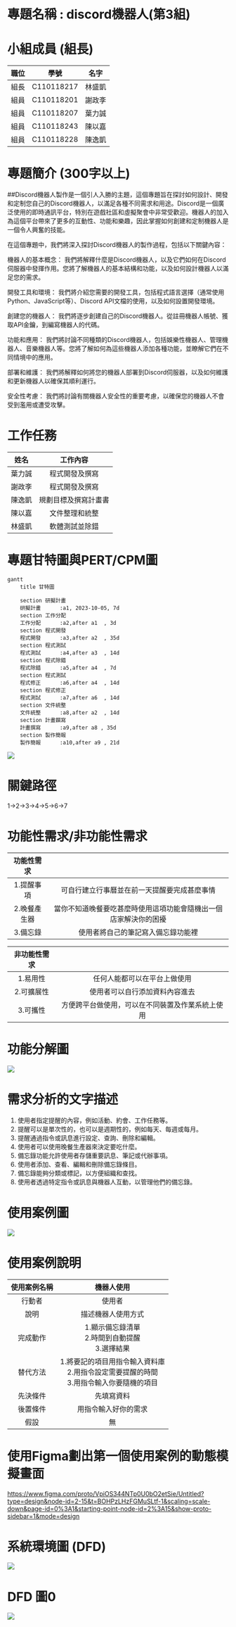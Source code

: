 # 專題名稱 : discord機器人(第3組)
# 小組成員 (組長)
|職位|學號|名字|
|:--:|:--:|:--:|
|組長|C110118217|林盛凱|
|組員|C110118201|謝政斈|
|組員|C110118207|葉力誠|
|組員|C110118243|陳以嘉|
|組員|C110118228|陳逸凱|


# 專題簡介 (300字以上)
##Discord機器人製作是一個引人入勝的主題，這個專題旨在探討如何設計、開發和定制您自己的Discord機器人，以滿足各種不同需求和用途。Discord是一個廣泛使用的即時通訊平台，特別在遊戲社區和虛擬聚會中非常受歡迎。機器人的加入為這個平台帶來了更多的互動性、功能和樂趣，因此掌握如何創建和定制機器人是一個令人興奮的技能。

在這個專題中，我們將深入探討Discord機器人的製作過程，包括以下關鍵內容：

機器人的基本概念： 我們將解釋什麼是Discord機器人，以及它們如何在Discord伺服器中發揮作用。您將了解機器人的基本結構和功能，以及如何設計機器人以滿足您的需求。

開發工具和環境： 我們將介紹您需要的開發工具，包括程式語言選擇（通常使用Python、JavaScript等）、Discord API文檔的使用，以及如何設置開發環境。

創建您的機器人： 我們將逐步創建自己的Discord機器人。從註冊機器人帳號、獲取API金鑰，到編寫機器人的代碼。

功能和應用： 我們將討論不同種類的Discord機器人，包括娛樂性機器人、管理機器人、音樂機器人等。您將了解如何為這些機器人添加各種功能，並瞭解它們在不同情境中的應用。

部署和維護： 我們將解釋如何將您的機器人部署到Discord伺服器，以及如何維護和更新機器人以確保其順利運行。

安全性考慮： 我們將討論有關機器人安全性的重要考慮，以確保您的機器人不會受到濫用或遭受攻擊。


# 工作任務

| 姓名 | 工作內容 |
| :-: | :-: |
| 葉力誠 | 程式開發及撰寫 |
| 謝政斈 | 程式開發及撰寫 |
| 陳逸凱 | 規劃目標及撰寫計畫書 |
| 陳以嘉 | 文件整理和統整 |
| 林盛凱 | 軟體測試並除錯 |

# 專題甘特圖與PERT/CPM圖
```mermaid
gantt
    title 甘特圖

    section 研擬計畫
    研擬計畫      :a1, 2023-10-05, 7d
    section 工作分配
    工作分配      :a2,after a1  , 3d
    section 程式開發
    程式開發      :a3,after a2  , 35d
    section 程式測試
    程式測試      :a4,after a3  , 14d
    section 程式除錯
    程式除錯      :a5,after a4  , 7d
    section 程式測試
    程式修正      :a6,after a4  , 14d
    section 程式修正
    程式測試      :a7,after a6  , 14d
    section 文件統整
    文件統整      :a8,after a2  , 14d
    section 計畫饌寫
    計畫撰寫      :a9,after a8 , 35d
    section 製作簡報
    製作簡報      :a10,after a9 , 21d
```

![](pert.png)
# 關鍵路徑
1->2->3->4->5->6->7

# 功能性需求/非功能性需求
|功能性需求||
|:--:|:--:|
|1.提醒事項|可自行建立行事曆並在前一天提醒要完成甚麼事情|
|2.晚餐產生器|當你不知道晚餐要吃甚麼時使用這項功能會隨機出一個店家解決你的困擾|
|3.備忘錄|使用者將自己的筆記寫入備忘錄功能裡|

|非功能性需求||
|:--:|:--:|
|1.易用性|任何人能都可以在平台上做使用|
|2.可擴展性|使用者可以自行添加資料內容進去|
|3.可攜性|方便跨平台做使用，可以在不同裝置及作業系統上使用|

# 功能分解圖

![](功能分解圖.png)


# 需求分析的文字描述
1. 使用者指定提醒的內容，例如活動、約會、工作任務等。
2. 提醒可以是單次性的，也可以是週期性的，例如每天、每週或每月。
3. 提醒通過指令或訊息進行設定、查詢、刪除和編輯。
4. 使用者可以使用晚餐生產器來決定要吃什麼。
5. 備忘錄功能允許使用者存儲重要訊息、筆記或代辦事項。
6. 使用者添加、查看、編輯和刪除備忘錄條目。
7. 備忘錄能夠分類或標記，以方便組織和查找。
8. 使用者透過特定指令或訊息與機器人互動，以管理他們的備忘錄。 

# 使用案例圖
![](使用案例圖.png)


# 使用案例說明

|使用案例名稱|機器人使用|
|:---------:|:-------:|
|行動者|使用者|
|說明|描述機器人使用方式|
|完成動作|1.顯示備忘錄清單<br>2.時間到自動提醒<br>3.選擇結果|
|替代方法|1.將要記的項目用指令輸入資料庫<br>2.用指令設定需要提醒的時間<br>3.用指令輸入你要隨機的項目|
|先決條件|先填寫資料|
|後置條件|用指令輸入好你的需求|
|假設|無|

# 使用Figma劃出第一個使用案例的動態模擬畫面

https://www.figma.com/proto/VpiOS344NTp0U0bO2etSie/Untitled?type=design&node-id=2-15&t=BOHPzLHzFGMuSLtf-1&scaling=scale-down&page-id=0%3A1&starting-point-node-id=2%3A15&show-proto-sidebar=1&mode=design

# 系統環境圖 (DFD)

![](系統環境圖.png)

# DFD 圖0

![](圖0.png)









